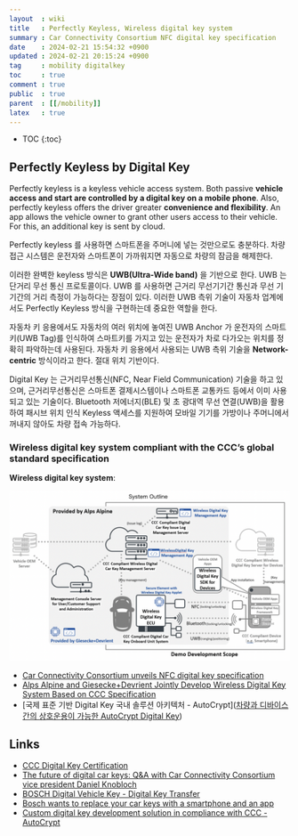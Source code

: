```yaml
---
layout  : wiki
title   : Perfectly Keyless, Wireless digital key system
summary : Car Connectivity Consortium NFC digital key specification
date    : 2024-02-21 15:54:32 +0900
updated : 2024-02-21 20:15:24 +0900
tag     : mobility digitalkey
toc     : true
comment : true
public  : true
parent  : [[/mobility]]
latex   : true
---
```

* TOC
{:toc}

## Perfectly Keyless by Digital Key

Perfectly keyless is a keyless vehicle access system. Both passive __vehicle access and start are controlled by a digital key on a mobile phone__. Also, perfectly keyless offers the driver greater __convenience and flexibility__. An app allows the vehicle owner to grant other users access to their vehicle. For this, an additional key is sent by cloud.

Perfectly keyless 를 사용하면 스마트폰을 주머니에 넣는 것만으로도 충분하다. 차량 접근 시스템은 운전자와 스마트폰이 가까워지면 자동으로 차량의 잠금을 해제한다.

이러한 완벽한 keyless 방식은 __UWB(Ultra-Wide band)__ 을 기반으로 한다. UWB 는 단거리 무선 통신 프로토콜이다.
UWB 를 사용하면 근거리 무선기기간 통신과 무선 기기간의 거리 측정이 가능하다는 장점이 있다. 이러한 UWB 측위 기술이 자동차 업계에서도 Perfectly Keyless 방식을 구현하는데 중요한 역할을 한다.

자동차 키 응용에서도 자동차의 여러 위치에 놓여진 UWB Anchor 가 운전자의 스마트키(UWB Tag)를 인식하여 스마트키를 가지고 있는 운전자가 차로 다가오는 위치를 정확히 파악하는데 사용된다.
자동차 키 응용에서 사용되는 UWB 측위 기술을 __Network-centric__ 방식이라고 한다. 절대 위치 기반이다.

Digital Key 는 근거리무선통신(NFC, Near Field Communication) 기술을 하고 있으며, 근거리무선통신은 스마트폰 결제시스템이나 스마트폰 교통카드 등에서 이미 사용되고 있는 기술이다.
Bluetooth 저에너지(BLE) 및 초 광대역 무선 연결(UWB)을 활용하여 패시브 위치 인식 Keyless 액세스를 지원하여 모바일 기기를 가방이나 주머니에서 꺼내지 않아도 차량 접속 가능하다.

### Wireless digital key system compliant with the CCC’s global standard specification

__Wireless digital key system__:

![](/resource/wiki/mobility-digital-key/wireless-digital-key-system.png)

- [Car Connectivity Consortium unveils NFC digital key specification](https://www.nfcw.com/2020/05/07/366483/car-connectivity-consortium-unveils-nfc-digital-key-specification/)
- [Alps Alpine and Giesecke+Devrient Jointly Develop Wireless Digital Key System Based on CCC Specification](https://www.alpsalpine.com/e/news_release/2022/0426_01.html)
- [국제 표준 기반 Digital Key 국내 솔루션 아키텍처 - AutoCrypt]([차량과 디바이스간의 상호운용이 가능한 AutoCrypt Digital Key](https://autocrypt.co.kr/autocrypt-digitalkey/))

## Links

- [CCC Digital Key Certification](https://carconnectivity.org/digital-key/ccc-digital-key-certification/)
- [The future of digital car keys: Q&A with Car Connectivity Consortium vice president Daniel Knobloch](https://members.nfcw.com/99365/the-future-of-digital-car-keys-car-connectivity-consortium-daniel-knobloch/)
- [BOSCH Digital Vehicle Key - Digital Key Transfer](https://www.bosch-mobility.com/en/solutions/software-and-services/perfectly-keyless/?gad_source=1&gclid=Cj0KCQiAxOauBhCaARIsAEbUSQSN7bFWCxd8_Xu31jVBvKTSYdHRnqHIKG4P33O_lhxdSZ496_wAFTYaAvxWEALw_wcB)
- [Bosch wants to replace your car keys with a smartphone and an app](https://www.digitaltrends.com/cars/bosch-perfectly-keyless-technology-provides-convenience-safety/)
- [Custom digital key development solution in compliance with CCC - AutoCrypt](https://autocrypt.io/products/digital-key/)